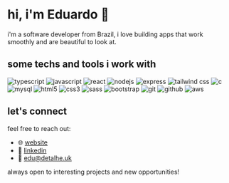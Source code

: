 # hi, i'm Eduardo 👋

i'm a software developer from Brazil, i love building apps that work smoothly and are beautiful to look at.

## some techs and tools i work with

![typescript](https://skillicons.dev/icons?i=ts)
![javascript](https://skillicons.dev/icons?i=js)
![react](https://skillicons.dev/icons?i=react)
![nodejs](https://skillicons.dev/icons?i=nodejs)
![express](https://skillicons.dev/icons?i=express)
![tailwind css](https://skillicons.dev/icons?i=tailwind)
![c](https://skillicons.dev/icons?i=c)
![mysql](https://skillicons.dev/icons?i=mysql)
![html5](https://skillicons.dev/icons?i=html)
![css3](https://skillicons.dev/icons?i=css)
![sass](https://skillicons.dev/icons?i=sass)
![bootstrap](https://skillicons.dev/icons?i=bootstrap)
![git](https://skillicons.dev/icons?i=git)
![github](https://skillicons.dev/icons?i=github)
![aws](https://skillicons.dev/icons?i=aws)

## let's connect

feel free to reach out:

- 🌐 [website](https://detalhe.uk/)
- 🔗 [linkedin](https://www.linkedin.com/in/detalhe/)
- 📧 [edu@detalhe.uk](mailto:edu@detalhe.uk)

always open to interesting projects and new opportunities!
